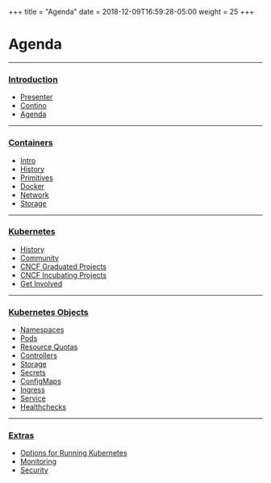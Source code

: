 +++
title = "Agenda"
date = 2018-12-09T16:59:28-05:00
weight = 25
+++
# Agenda

---

### [Introduction](/introduction/index.html)

   * [Presenter](/introduction/whoami/)
   * [Contino](/introduction/contino/)
   * [Agenda](/introduction/agenda/)

---

### [Containers](/containers)
    
   * [Intro](/containers/intro)
   * [History](/containers/history)
   * [Primitives](/containers/primitives)
   * [Docker](/containers/docker)
   * [Network](/containers/network)
   * [Storage](/containers/storage)
    
---

### [Kubernetes](/kubernetes/)

* [History](/kubernetes/history)
* [Community](/kubernetes/community)
* [CNCF Graduated Projects](/kubernetes/community/projects_grad)
* [CNCF Incubating Projects](/kubernetes/community/projects_inc)        
* [Get Involved](/kubernetes/community/involvement)

---

### [Kubernetes Objects](/kubernetes/objects)

* [Namespaces](/kubernetes/objects/namespaces)
* [Pods](/kubernetes/objects/pods)
* [Resource Quotas](/kubernetes/objects/resource-quotas)
* [Controllers](/kubernetes/objects/controllers)
* [Storage](/kubernetes/objects/storage)
* [Secrets](/kubernetes/objects/secrets)
* [ConfigMaps](/kubernetes/objects/configmaps)
* [Ingress](/kubernetes/objects/ingress)
* [Service](/kubernetes/objects/services)
* [Healthchecks](/kubernetes/objects/healthchecks)

---

### [Extras](/kubernetes/extras)

* [Options for Running Kubernetes](/kubernetes/running)
* [Monitoring](/kubernetes/extras/monitoring)
* [Security](/kubernetes/extras/security)




